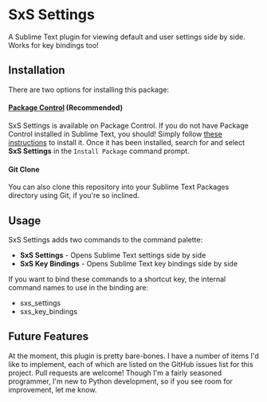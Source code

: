 # SxS Settings

A Sublime Text plugin for viewing default and user settings side by side. Works
for key bindings too!

## Installation
There are two options for installing this package:

#### [Package Control](https://sublime.wbond.net/) (Recommended)
SxS Settings is available on Package Control. If you do not have Package Control
installed in Sublime Text, you should! Simply follow
[these instructions](https://sublime.wbond.net/installation) to install it. Once
it has been installed, search for and select  **SxS Settings** in the `Install
Package` command prompt.

#### Git Clone
You can also clone this repository into your Sublime Text Packages directory
using Git, if you're so inclined.

## Usage

SxS Settings adds two commands to the command palette:

* **SxS Settings** - Opens Sublime Text settings side by side
* **SxS Key Bindings** - Opens Sublime Text key bindings side by side

If you want to bind these commands to a shortcut key, the internal command names
to use in the binding are:

* sxs_settings
* sxs_key_bindings

## Future Features
At the moment, this plugin is pretty bare-bones. I have a number of items I'd
like to implement, each of which are listed on the GitHub issues list for this
project. Pull requests are welcome! Though I'm a fairly seasoned programmer, I'm
new to Python development, so if you see room for improvement, let me know.
